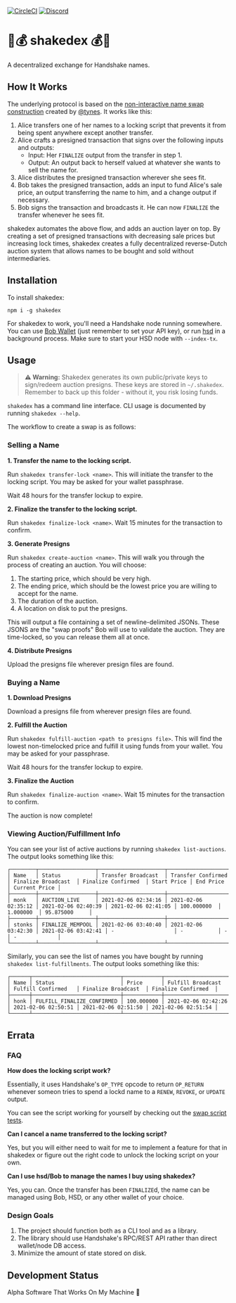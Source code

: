 [![CircleCI](https://circleci.com/gh/kurumiimari/shakedex.svg?style=svg)](https://circleci.com/gh/kurumiimari/shakedex)
[![Discord](https://img.shields.io/discord/812809443326558217)](https://discord.gg/sDVEEsvjTJ)

# 🤝💰 shakedex 💰🤝

A decentralized exchange for Handshake names.

## How It Works

The underlying protocol is based on the [non-interactive name swap construction](https://github.com/handshake-org/HIPs/pull/3) created by [@tynes](https://github.com/tynes). It works like this:

1. Alice transfers one of her names to a locking script that prevents it from being spent anywhere except another transfer.
2. Alice crafts a presigned transaction that signs over the following inputs and outputs:
	- Input: Her `FINALIZE` output from the transfer in step 1.
	- Output: An output back to herself valued at whatever she wants to sell the name for.
3. Alice distributes the presigned transaction wherever she sees fit.
4. Bob takes the presigned transaction, adds an input to fund Alice's sale price, an output transferring the name to him, and a change output if necessary.
5. Bob signs the transaction and broadcasts it. He can now `FINALIZE` the transfer whenever he sees fit.

shakedex automates the above flow, and adds an auction layer on top. By creating a set of presigned transactions with decreasing sale prices but increasing lock times, shakedex creates a fully decentralized reverse-Dutch auction system that allows names to be bought and sold without intermediaries.

## Installation

To install shakedex:

```
npm i -g shakedex
```

For shakedex to work, you'll need a Handshake node running somewhere. You can use [Bob Wallet](https://github.com/kyokan/bob-wallet) (just remember to set your API key), or run [hsd](https://github.com/handshake-org/hsd) in a background process. Make sure to start your HSD node with `--index-tx`.

## Usage

> **⚠️ Warning:** Shakedex generates its own public/private keys to sign/redeem auction presigns. These keys are stored in `~/.shakedex`. Remember to back up this folder - without it, you risk losing funds.

`shakedex` has a command line interface. CLI usage is documented by running `shakedex --help`.

The workflow to create a swap is as follows:

### Selling a Name

**1. Transfer the name to the locking script.**

Run `shakedex transfer-lock <name>`. This will initiate the transfer to the locking script. You may be asked for your wallet passphrase.

Wait 48 hours for the transfer lockup to expire.

**2. Finalize the transfer to the locking script.**

Run `shakedex finalize-lock <name>`. Wait 15 minutes for the transaction to confirm.

**3. Generate Presigns**

Run `shakedex create-auction <name>`. This will walk you through the process of creating an auction. You will choose:

1. The starting price, which should be very high.
2. The ending price, which should be the lowest price you are willing to accept for the name.
3. The duration of the auction.
4. A location on disk to put the presigns.

This will output a file containing a set of newline-delimited JSONs. These JSONS are the "swap proofs" Bob will use to validate the auction. They are time-locked, so you can release them all at once.

**4. Distribute Presigns**

Upload the presigns file wherever presign files are found.

### Buying a Name

**1. Download Presigns**

Download a presigns file from wherever presign files are found.

**2. Fulfill the Auction**

Run `shakedex fulfill-auction <path to presigns file>`. This will find the lowest non-timelocked price and fulfill it using funds from your wallet. You may be asked for your passphrase.

Wait 48 hours for the transfer lockup to expire.

**3. Finalize the Auction**

Run `shakedex finalize-auction <name>`. Wait 15 minutes for the transaction to confirm.

The auction is now complete!

### Viewing Auction/Fulfillment Info

You can see your list of active auctions by running `shakedex list-auctions`. The output looks something like this:

```
┌────────┬──────────────────┬─────────────────────┬─────────────────────┬─────────────────────┬─────────────────────┬─────────────┬───────────┬───────────────┐
│ Name   │ Status           │ Transfer Broadcast  │ Transfer Confirmed  │ Finalize Broadcast  │ Finalize Confirmed  │ Start Price │ End Price │ Current Price │
├────────┼──────────────────┼─────────────────────┼─────────────────────┼─────────────────────┼─────────────────────┼─────────────┼───────────┼───────────────┤
│ monk   │ AUCTION_LIVE     │ 2021-02-06 02:34:16 │ 2021-02-06 02:35:12 │ 2021-02-06 02:40:39 │ 2021-02-06 02:41:05 │ 100.000000  │ 1.000000  │ 95.875000     │
├────────┼──────────────────┼─────────────────────┼─────────────────────┼─────────────────────┼─────────────────────┼─────────────┼───────────┼───────────────┤
│ stonks │ FINALIZE_MEMPOOL │ 2021-02-06 03:40:40 │ 2021-02-06 03:42:30 │ 2021-02-06 03:42:41 │ -                   │ -           │ -         │ -             │
└────────┴──────────────────┴─────────────────────┴─────────────────────┴─────────────────────┴─────────────────────┴─────────────┴───────────┴───────────────┘

```

Similarly, you can see the list of names you have bought by running `shakedex list-fulfillments`. The output looks something like this:

```
┌──────┬────────────────────────────┬────────────┬─────────────────────┬─────────────────────┬─────────────────────┬─────────────────────┐
│ Name │ Status                     │ Price      │ Fulfill Broadcast   │ Fulfill Confirmed   │ Finalize Broadcast  │ Finalize Confirmed  │
├──────┼────────────────────────────┼────────────┼─────────────────────┼─────────────────────┼─────────────────────┼─────────────────────┤
│ honk │ FULFILL_FINALIZE_CONFIRMED │ 100.000000 │ 2021-02-06 02:42:26 │ 2021-02-06 02:50:51 │ 2021-02-06 02:51:50 │ 2021-02-06 02:51:54 │
└──────┴────────────────────────────┴────────────┴─────────────────────┴─────────────────────┴─────────────────────┴─────────────────────┘
```

## Errata

### FAQ

**How does the locking script work?**

Essentially, it uses Handshake's `OP_TYPE` opcode to return `OP_RETURN` whenever someon tries to spend a lockd name to a `RENEW`, `REVOKE`, or `UPDATE` output.

You can see the script working for yourself by checking out the [swap script tests](https://github.com/kurumiimari/shakedex/blob/master/test/swapService.test.js#L96).

**Can I cancel a name transferred to the locking script?**

Yes, but you will either need to wait for me to implement a feature for that in shakedex or figure out the right code to unlock the locking script on your own.

**Can I use hsd/Bob to manage the names I buy using shakedex?**

Yes, you can. Once the transfer has been `FINALIZE`d, the name can be managed using Bob, HSD, or any other wallet of your choice.

### Design Goals

1. The project should function both as a CLI tool and as a library.
2. The library should use Handshake's RPC/REST API rather than direct wallet/node DB access.
3. Minimize the amount of state stored on disk.

## Development Status

Alpha Software That Works On My Machine 💫
